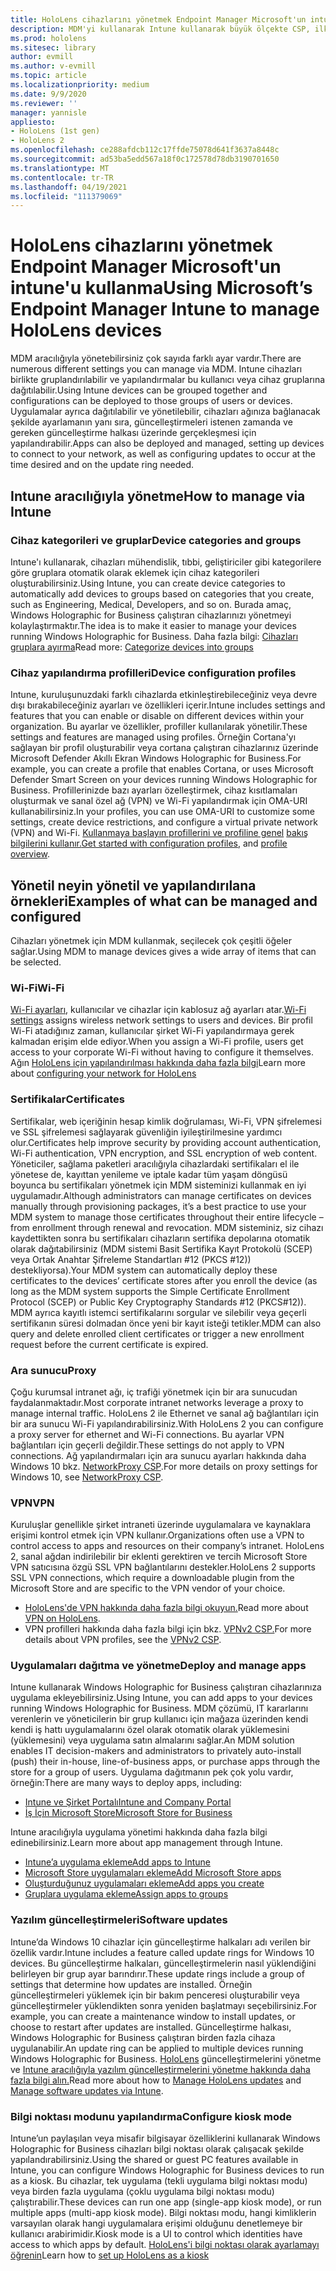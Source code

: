 ```yaml
---
title: HoloLens cihazlarını yönetmek Endpoint Manager Microsoft'un intune'u kullanma
description: MDM'yi kullanarak Intune kullanarak büyük ölçekte CSP, ilke ve HoloLens karma gerçeklik cihazlarını yapılandırmayı ve yönetmeyi öğrenin.
ms.prod: hololens
ms.sitesec: library
author: evmill
ms.author: v-evmill
ms.topic: article
ms.localizationpriority: medium
ms.date: 9/9/2020
ms.reviewer: ''
manager: yannisle
appliesto:
- HoloLens (1st gen)
- HoloLens 2
ms.openlocfilehash: ce288afdcb112c17ffde75078d641f3637a8448c
ms.sourcegitcommit: ad53ba5edd567a18f0c172578d78db3190701650
ms.translationtype: MT
ms.contentlocale: tr-TR
ms.lasthandoff: 04/19/2021
ms.locfileid: "111379069"
---
```

# <a name="using-microsofts-endpoint-manager-intune-to-manage-hololens-devices"></a><span data-ttu-id="aa22e-103">HoloLens cihazlarını yönetmek Endpoint Manager Microsoft'un intune'u kullanma</span><span class="sxs-lookup"><span data-stu-id="aa22e-103">Using Microsoft’s Endpoint Manager Intune to manage HoloLens devices</span></span>

<span data-ttu-id="aa22e-104">MDM aracılığıyla yönetebilirsiniz çok sayıda farklı ayar vardır.</span><span class="sxs-lookup"><span data-stu-id="aa22e-104">There are numerous different settings you can manage via MDM.</span></span> <span data-ttu-id="aa22e-105">Intune cihazları birlikte gruplandırılabilir ve yapılandırmalar bu kullanıcı veya cihaz gruplarına dağıtılabilir.</span><span class="sxs-lookup"><span data-stu-id="aa22e-105">Using Intune devices can be grouped together and configurations can be deployed to those groups of users or devices.</span></span> <span data-ttu-id="aa22e-106">Uygulamalar ayrıca dağıtılabilir ve yönetilebilir, cihazları ağınıza bağlanacak şekilde ayarlamanın yanı sıra, güncelleştirmeleri istenen zamanda ve gereken güncelleştirme halkası üzerinde gerçekleşmesi için yapılandırabilir.</span><span class="sxs-lookup"><span data-stu-id="aa22e-106">Apps can also be deployed and managed, setting up devices to connect to your network, as well as configuring updates to occur at the time desired and on the update ring needed.</span></span> 

## <a name="how-to-manage-via-intune"></a><span data-ttu-id="aa22e-107">Intune aracılığıyla yönetme</span><span class="sxs-lookup"><span data-stu-id="aa22e-107">How to manage via Intune</span></span>

### <a name="device-categories-and-groups"></a><span data-ttu-id="aa22e-108">Cihaz kategorileri ve gruplar</span><span class="sxs-lookup"><span data-stu-id="aa22e-108">Device categories and groups</span></span>
<span data-ttu-id="aa22e-109">Intune'ı kullanarak, cihazları mühendislik, tıbbi, geliştiriciler gibi kategorilere göre gruplara otomatik olarak eklemek için cihaz kategorileri oluşturabilirsiniz.</span><span class="sxs-lookup"><span data-stu-id="aa22e-109">Using Intune, you can create device categories to automatically add devices to groups based on categories that you create, such as Engineering, Medical, Developers, and so on.</span></span> <span data-ttu-id="aa22e-110">Burada amaç, Windows Holographic for Business çalıştıran cihazlarınızı yönetmeyi kolaylaştırmaktır.</span><span class="sxs-lookup"><span data-stu-id="aa22e-110">The idea is to make it easier to manage your devices running Windows Holographic for Business.</span></span>
<span data-ttu-id="aa22e-111">Daha fazla bilgi: [Cihazları gruplara ayırma](https://docs.microsoft.com/mem/intune/enrollment/device-group-mapping)</span><span class="sxs-lookup"><span data-stu-id="aa22e-111">Read more: [Categorize devices into groups](https://docs.microsoft.com/mem/intune/enrollment/device-group-mapping)</span></span>

### <a name="device-configuration-profiles"></a><span data-ttu-id="aa22e-112">Cihaz yapılandırma profilleri</span><span class="sxs-lookup"><span data-stu-id="aa22e-112">Device configuration profiles</span></span>
<span data-ttu-id="aa22e-113">Intune, kuruluşunuzdaki farklı cihazlarda etkinleştirebileceğiniz veya devre dışı bırakabileceğiniz ayarları ve özellikleri içerir.</span><span class="sxs-lookup"><span data-stu-id="aa22e-113">Intune includes settings and features that you can enable or disable on different devices within your organization.</span></span> <span data-ttu-id="aa22e-114">Bu ayarlar ve özellikler, profiller kullanılarak yönetilir.</span><span class="sxs-lookup"><span data-stu-id="aa22e-114">These settings and features are managed using profiles.</span></span> <span data-ttu-id="aa22e-115">Örneğin Cortana'yı sağlayan bir profil oluşturabilir veya cortana çalıştıran cihazlarınız üzerinde Microsoft Defender Akıllı Ekran Windows Holographic for Business.</span><span class="sxs-lookup"><span data-stu-id="aa22e-115">For example, you can create a profile that enables Cortana, or uses Microsoft Defender Smart Screen on your devices running Windows Holographic for Business.</span></span>
<span data-ttu-id="aa22e-116">Profillerinizde bazı ayarları özelleştirmek, cihaz kısıtlamaları oluşturmak ve sanal özel ağ (VPN) ve Wi-Fi yapılandırmak için OMA-URI kullanabilirsiniz.</span><span class="sxs-lookup"><span data-stu-id="aa22e-116">In your profiles, you can use OMA-URI to customize some settings, create device restrictions, and configure a virtual private network (VPN) and Wi-Fi.</span></span>
<span data-ttu-id="aa22e-117">[Kullanmaya başlayın profillerini ve profiline genel](https://docs.microsoft.com/mem/intune/configuration/device-profiles) [bakış bilgilerini kullanır.](https://docs.microsoft.com/mem/intune/configuration/device-profile-create)</span><span class="sxs-lookup"><span data-stu-id="aa22e-117">[Get started with configuration profiles](https://docs.microsoft.com/mem/intune/configuration/device-profiles), and [profile overview](https://docs.microsoft.com/mem/intune/configuration/device-profile-create).</span></span>

## <a name="examples-of-what-can-be-managed-and-configured"></a><span data-ttu-id="aa22e-118">Yönetil neyin yönetil ve yapılandırılana örnekleri</span><span class="sxs-lookup"><span data-stu-id="aa22e-118">Examples of what can be managed and configured</span></span>

<span data-ttu-id="aa22e-119">Cihazları yönetmek için MDM kullanmak, seçilecek çok çeşitli öğeler sağlar.</span><span class="sxs-lookup"><span data-stu-id="aa22e-119">Using MDM to manage devices gives a wide array of items that can be selected.</span></span> 

### <a name="wi-fi"></a><span data-ttu-id="aa22e-120">Wi-Fi</span><span class="sxs-lookup"><span data-stu-id="aa22e-120">Wi-Fi</span></span>
<span data-ttu-id="aa22e-121">[Wi-Fi ayarları](https://docs.microsoft.com/mem/intune/configuration/wi-fi-settings-configure), kullanıcılar ve cihazlar için kablosuz ağ ayarları atar.</span><span class="sxs-lookup"><span data-stu-id="aa22e-121">[Wi-Fi settings](https://docs.microsoft.com/mem/intune/configuration/wi-fi-settings-configure) assigns wireless network settings to users and devices.</span></span> <span data-ttu-id="aa22e-122">Bir profil Wi-Fi atadığınız zaman, kullanıcılar şirket Wi-Fi yapılandırmaya gerek kalmadan erişim elde ediyor.</span><span class="sxs-lookup"><span data-stu-id="aa22e-122">When you assign a Wi-Fi profile, users get access to your corporate Wi-Fi without having to configure it themselves.</span></span>
<span data-ttu-id="aa22e-123">Ağın [HoloLens için yapılandırılması hakkında daha fazla bilgi](hololens-commercial-infrastructure.md)</span><span class="sxs-lookup"><span data-stu-id="aa22e-123">Learn more about [configuring your network for HoloLens](hololens-commercial-infrastructure.md)</span></span>

### <a name="certificates"></a><span data-ttu-id="aa22e-124">Sertifikalar</span><span class="sxs-lookup"><span data-stu-id="aa22e-124">Certificates</span></span>
<span data-ttu-id="aa22e-125">Sertifikalar, web içeriğinin hesap kimlik doğrulaması, Wi-Fi, VPN şifrelemesi ve SSL şifrelemesi sağlayarak güvenliğin iyileştirilmesine yardımcı olur.</span><span class="sxs-lookup"><span data-stu-id="aa22e-125">Certificates help improve security by providing account authentication, Wi-Fi authentication, VPN encryption, and SSL encryption of web content.</span></span> <span data-ttu-id="aa22e-126">Yöneticiler, sağlama paketleri aracılığıyla cihazlardaki sertifikaları el ile yönetese de, kayıttan yenileme ve iptale kadar tüm yaşam döngüsü boyunca bu sertifikaları yönetmek için MDM sisteminizi kullanmak en iyi uygulamadır.</span><span class="sxs-lookup"><span data-stu-id="aa22e-126">Although administrators can manage certificates on devices manually through provisioning packages, it’s a best practice to use your MDM system to manage those certificates throughout their entire lifecycle – from enrollment through renewal and revocation.</span></span> <span data-ttu-id="aa22e-127">MDM sisteminiz, siz cihazı kaydettikten sonra bu sertifikaları cihazların sertifika depolarına otomatik olarak dağıtabilirsiniz (MDM sistemi Basit Sertifika Kayıt Protokolü (SCEP) veya Ortak Anahtar Şifreleme Standartları #12 (PKCS #12)) destekliyorsa).</span><span class="sxs-lookup"><span data-stu-id="aa22e-127">Your MDM system can automatically deploy these certificates to the devices’ certificate stores after you enroll the device (as long as the MDM system supports the Simple Certificate Enrollment Protocol (SCEP) or Public Key Cryptography Standards #12 (PKCS#12)).</span></span> <span data-ttu-id="aa22e-128">MDM ayrıca kayıtlı istemci sertifikalarını sorgular ve silebilir veya geçerli sertifikanın süresi dolmadan önce yeni bir kayıt isteği tetikler.</span><span class="sxs-lookup"><span data-stu-id="aa22e-128">MDM can also query and delete enrolled client certificates or trigger a new enrollment request before the current certificate is expired.</span></span> 

### <a name="proxy"></a><span data-ttu-id="aa22e-129">Ara sunucu</span><span class="sxs-lookup"><span data-stu-id="aa22e-129">Proxy</span></span>
<span data-ttu-id="aa22e-130">Çoğu kurumsal intranet ağı, iç trafiği yönetmek için bir ara sunucudan faydalanmaktadır.</span><span class="sxs-lookup"><span data-stu-id="aa22e-130">Most corporate intranet networks leverage a proxy to manage internal traffic.</span></span> <span data-ttu-id="aa22e-131">HoloLens 2 ile Ethernet ve sanal ağ bağlantıları için bir ara sunucu Wi-Fi yapılandırabilirsiniz.</span><span class="sxs-lookup"><span data-stu-id="aa22e-131">With HoloLens 2 you can configure a proxy server for ethernet and Wi-Fi connections.</span></span> <span data-ttu-id="aa22e-132">Bu ayarlar VPN bağlantıları için geçerli değildir.</span><span class="sxs-lookup"><span data-stu-id="aa22e-132">These settings do not apply to VPN connections.</span></span> <span data-ttu-id="aa22e-133">Ağ yapılandırmaları için ara sunucu ayarları hakkında daha Windows 10 bkz. [NetworkProxy CSP](https://docs.microsoft.com/windows/client-management/mdm/networkproxy-csp).</span><span class="sxs-lookup"><span data-stu-id="aa22e-133">For more details on proxy settings for Windows 10, see [NetworkProxy CSP](https://docs.microsoft.com/windows/client-management/mdm/networkproxy-csp).</span></span>

### <a name="vpn"></a><span data-ttu-id="aa22e-134">VPN</span><span class="sxs-lookup"><span data-stu-id="aa22e-134">VPN</span></span>
<span data-ttu-id="aa22e-135">Kuruluşlar genellikle şirket intraneti üzerinde uygulamalara ve kaynaklara erişimi kontrol etmek için VPN kullanır.</span><span class="sxs-lookup"><span data-stu-id="aa22e-135">Organizations often use a VPN to control access to apps and resources on their company’s intranet.</span></span> <span data-ttu-id="aa22e-136">HoloLens 2, sanal ağdan indirilebilir bir eklenti gerektiren ve tercih Microsoft Store VPN satıcısına özgü SSL VPN bağlantılarını destekler.</span><span class="sxs-lookup"><span data-stu-id="aa22e-136">HoloLens 2 supports SSL VPN connections, which require a downloadable plugin from the Microsoft Store and are specific to the VPN vendor of your choice.</span></span> 
- <span data-ttu-id="aa22e-137">[HoloLens'de VPN hakkında daha fazla bilgi okuyun.](hololens-network.md#vpn)</span><span class="sxs-lookup"><span data-stu-id="aa22e-137">Read more about [VPN on HoloLens](hololens-network.md#vpn).</span></span>
- <span data-ttu-id="aa22e-138">VPN profilleri hakkında daha fazla bilgi için bkz. [VPNv2 CSP.](https://docs.microsoft.com/windows/client-management/mdm/vpnv2-csp)</span><span class="sxs-lookup"><span data-stu-id="aa22e-138">For more details about VPN profiles, see the [VPNv2 CSP](https://docs.microsoft.com/windows/client-management/mdm/vpnv2-csp).</span></span>

### <a name="deploy-and-manage-apps"></a><span data-ttu-id="aa22e-139">Uygulamaları dağıtma ve yönetme</span><span class="sxs-lookup"><span data-stu-id="aa22e-139">Deploy and manage apps</span></span>
<span data-ttu-id="aa22e-140">Intune kullanarak Windows Holographic for Business çalıştıran cihazlarınıza uygulama ekleyebilirsiniz.</span><span class="sxs-lookup"><span data-stu-id="aa22e-140">Using Intune, you can add apps to your devices running Windows Holographic for Business.</span></span> <span data-ttu-id="aa22e-141">MDM çözümü, IT kararlarını verenlerin ve yöneticilerin bir grup kullanıcı için mağaza üzerinden kendi kendi iş hattı uygulamalarını özel olarak otomatik olarak yüklemesini (yüklemesini) veya uygulama satın almalarını sağlar.</span><span class="sxs-lookup"><span data-stu-id="aa22e-141">An MDM solution enables IT decision-makers and administrators to privately auto-install (push) their in-house, line-of-business apps, or purchase apps through the store for a group of users.</span></span> <span data-ttu-id="aa22e-142">Uygulama dağıtmanın pek çok yolu vardır, örneğin:</span><span class="sxs-lookup"><span data-stu-id="aa22e-142">There are many ways to deploy apps, including:</span></span>
-   [<span data-ttu-id="aa22e-143">Intune ve Şirket Portalı</span><span class="sxs-lookup"><span data-stu-id="aa22e-143">Intune and Company Portal</span></span>]( app-deploy-intune.md)
-   [<span data-ttu-id="aa22e-144">İş İçin Microsoft Store</span><span class="sxs-lookup"><span data-stu-id="aa22e-144">Microsoft Store for Business</span></span>]( app-deploy-store-business.md)

<span data-ttu-id="aa22e-145">Intune aracılığıyla uygulama yönetimi hakkında daha fazla bilgi edinebilirsiniz.</span><span class="sxs-lookup"><span data-stu-id="aa22e-145">Learn more about app management through Intune.</span></span>
-   [<span data-ttu-id="aa22e-146">Intune’a uygulama ekleme</span><span class="sxs-lookup"><span data-stu-id="aa22e-146">Add apps to Intune</span></span>](https://docs.microsoft.com/mem/intune/apps/apps-add)
-   [<span data-ttu-id="aa22e-147">Microsoft Store uygulamaları ekleme</span><span class="sxs-lookup"><span data-stu-id="aa22e-147">Add Microsoft Store apps</span></span>](https://docs.microsoft.com/mem/intune/apps/store-apps-windows)
-   [<span data-ttu-id="aa22e-148">Oluşturduğunuz uygulamaları ekleme</span><span class="sxs-lookup"><span data-stu-id="aa22e-148">Add apps you create</span></span>](https://docs.microsoft.com/mem/intune/apps/lob-apps-windows)
- [<span data-ttu-id="aa22e-149">Gruplara uygulama ekleme</span><span class="sxs-lookup"><span data-stu-id="aa22e-149">Assign apps to groups</span></span>](https://docs.microsoft.com/mem/intune/apps/apps-deploy)

### <a name="software-updates"></a><span data-ttu-id="aa22e-150">Yazılım güncelleştirmeleri</span><span class="sxs-lookup"><span data-stu-id="aa22e-150">Software updates</span></span>
<span data-ttu-id="aa22e-151">Intune’da Windows 10 cihazlar için güncelleştirme halkaları adı verilen bir özellik vardır.</span><span class="sxs-lookup"><span data-stu-id="aa22e-151">Intune includes a feature called update rings for Windows 10 devices.</span></span> <span data-ttu-id="aa22e-152">Bu güncelleştirme halkaları, güncelleştirmelerin nasıl yüklendiğini belirleyen bir grup ayar barındırır.</span><span class="sxs-lookup"><span data-stu-id="aa22e-152">These update rings include a group of settings that determine how updates are installed.</span></span> <span data-ttu-id="aa22e-153">Örneğin güncelleştirmeleri yüklemek için bir bakım penceresi oluşturabilir veya güncelleştirmeler yüklendikten sonra yeniden başlatmayı seçebilirsiniz.</span><span class="sxs-lookup"><span data-stu-id="aa22e-153">For example, you can create a maintenance window to install updates, or choose to restart after updates are installed.</span></span> <span data-ttu-id="aa22e-154">Güncelleştirme halkası, Windows Holographic for Business çalıştıran birden fazla cihaza uygulanabilir.</span><span class="sxs-lookup"><span data-stu-id="aa22e-154">An update ring can be applied to multiple devices running Windows Holographic for Business.</span></span>
<span data-ttu-id="aa22e-155">[HoloLens](hololens-updates.md) güncelleştirmelerini yönetme ve [Intune aracılığıyla yazılım güncelleştirmelerini yönetme hakkında daha fazla bilgi alın.](https://docs.microsoft.com/mem/intune/protect/windows-update-for-business-configure)</span><span class="sxs-lookup"><span data-stu-id="aa22e-155">Read more about how to [Manage HoloLens updates](hololens-updates.md) and [Manage software updates via Intune](https://docs.microsoft.com/mem/intune/protect/windows-update-for-business-configure).</span></span>

### <a name="configure-kiosk-mode"></a><span data-ttu-id="aa22e-156">Bilgi noktası modunu yapılandırma</span><span class="sxs-lookup"><span data-stu-id="aa22e-156">Configure kiosk mode</span></span>
<span data-ttu-id="aa22e-157">Intune’un paylaşılan veya misafir bilgisayar özelliklerini kullanarak Windows Holographic for Business cihazları bilgi noktası olarak çalışacak şekilde yapılandırabilirsiniz.</span><span class="sxs-lookup"><span data-stu-id="aa22e-157">Using the shared or guest PC features available in Intune, you can configure Windows Holographic for Business devices to run as a kiosk.</span></span> <span data-ttu-id="aa22e-158">Bu cihazlar, tek uygulama (tekli uygulama bilgi noktası modu) veya birden fazla uygulama (çoklu uygulama bilgi noktası modu) çalıştırabilir.</span><span class="sxs-lookup"><span data-stu-id="aa22e-158">These devices can run one app (single-app kiosk mode), or run multiple apps (multi-app kiosk mode).</span></span> <span data-ttu-id="aa22e-159">Bilgi noktası modu, hangi kimliklerin varsayılan olarak hangi uygulamalara erişimi olduğunu denetlemeye bir kullanıcı arabirimidir.</span><span class="sxs-lookup"><span data-stu-id="aa22e-159">Kiosk mode is a UI to control which identities have access to which apps by default.</span></span>
<span data-ttu-id="aa22e-160">[HoloLens'i bilgi noktası olarak ayarlamayı öğrenin]( hololens-kiosk.md)</span><span class="sxs-lookup"><span data-stu-id="aa22e-160">Learn how to [set up HoloLens as a kiosk]( hololens-kiosk.md)</span></span>

